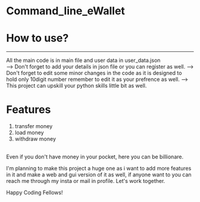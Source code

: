 # Command_line_eWallet

# How to use?
<hr>
All the main code is in main file and user data in user_data.json
<br>
--> Don't forget to add your details in json file or you can register as well.
--> Don't forget to edit some minor changes in the code as it is designed to hold only 10digit number remember to edit it as your prefrence as well.
--> This project can upskill your python skills little bit as well.

# Features
1. transfer money 
2. load money
3. withdraw money
<br>
Even if you don't have money in your pocket, here you can be billionare.


I'm planning to make this project a huge one as i want to add more features in it and make a web and gui version of it as well, if anyone want to you can reach me through my insta or mail in profile. Let's work together.


Happy Coding Fellows!